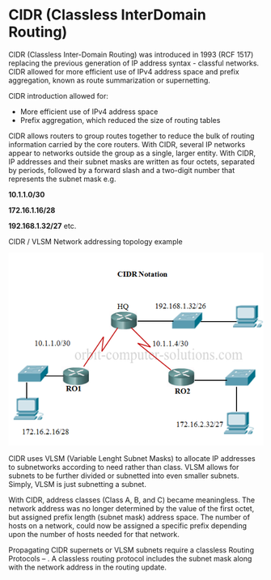 # CIDR (Classless InterDomain Routing)

CIDR (Classless Inter-Domain Routing) was introduced in 1993 (RCF 1517) replacing the previous generation of IP address syntax - classful networks. CIDR allowed for more efficient use of IPv4 address space and prefix aggregation, known as route summarization or supernetting.

CIDR introduction allowed for:

* More efficient use of IPv4 address space
* Prefix aggregation, which reduced the size of routing tables

CIDR allows routers to group routes together to reduce the bulk of routing information carried by the core routers. With CIDR, several IP networks appear to networks outside the group as a single, larger entity. With CIDR, IP addresses and their subnet masks are written as four octets, separated by periods, followed by a forward slash and a two-digit number that represents the subnet mask e.g.

**10.1.1.0/30**

**172.16.1.16/28**

**192.168.1.32/27** etc.

CIDR / VLSM Network addressing topology example

![](cidr.png)

CIDR uses VLSM (Variable Lenght Subnet Masks) to allocate IP addresses to subnetworks according to need rather than class. VLSM allows for subnets to be further divided or subnetted into even smaller subnets. Simply, VLSM is just subnetting a subnet.

With CIDR, address classes (Class A,  B, and C) became meaningless. The network address was no longer determined by the value of the first octet, but assigned prefix length (subnet mask) address space. The number of hosts on a network, could now be assigned a specific prefix depending upon the number of hosts needed for that network.

Propagating CIDR supernets or VLSM subnets require a classless Routing Protocols – . A classless routing protocol includes the subnet mask along with the network address in the routing update.

